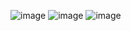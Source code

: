 ![image](https://github.com/Eldhosee/Movie-recommder/assets/89120135/a456f5be-3f5f-43d3-9b02-ef1ed13ceec5)
![image](https://github.com/Eldhosee/Movie-recommder/assets/89120135/726192ab-c9f7-477e-91ba-15653fc4e6ef)
![image](https://github.com/Eldhosee/Movie-recommder/assets/89120135/ea83be25-264d-47b7-9641-0f9e495e0273)
